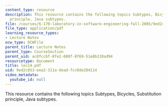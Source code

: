 ```yaml
---
content_type: resource
description: This resource contains the following topics Subtypes, Bicycles, Substitution
  principle, Java subtypes.
file: /courses/6-170-laboratory-in-software-engineering-fall-2005/9ed2c853eea2311adeadfcc0de284114_lec14.pdf
file_type: application/pdf
learning_resource_types:
- Lecture Notes
ocw_type: OCWFile
parent_title: Lecture Notes
parent_type: CourseSection
parent_uid: ac8fccbf-8fe2-680f-8769-51e8b210ad94
resourcetype: Document
title: lec14.pdf
uid: 9ed2c853-eea2-311a-dead-fcc0de284114
video_metadata:
  youtube_id: null
---
```

This resource contains the following topics Subtypes, Bicycles, Substitution principle, Java subtypes.

